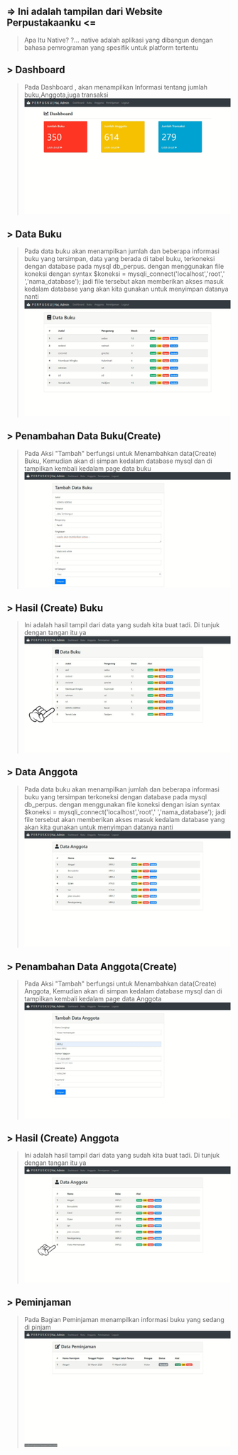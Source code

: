 ## => Ini adalah tampilan dari Website Perpustakaanku <=
> Apa Itu Native? ?...
native adalah aplikasi yang dibangun dengan bahasa pemrograman yang spesifik untuk platform tertentu


## > Dashboard
>Pada Dashboard , akan menampilkan Informasi tentang jumlah buku,Anggota,juga transaksi
![Alt Text](https://github.com/rendiwibawa/Web-Native-Perpustakaan/blob/master/foto/a.JPG)

## > Data Buku 
> Pada data buku akan menampilkan jumlah dan beberapa informasi buku yang tersimpan, data yang berada di tabel buku, terkoneksi dengan database pada mysql db_perpus. dengan menggunakan file koneksi dengan syntax $koneksi = mysqli_connect('localhost','root',' ','nama_database'); jadi file tersebut akan memberikan akses masuk kedalam database yang akan kita gunakan untuk menyimpan datanya nanti
![Alt Text](https://github.com/rendiwibawa/Web-Native-Perpustakaan/blob/master/foto/b.JPG)

## > Penambahan Data Buku(Create)
> Pada Aksi "Tambah" berfungsi untuk Menambahkan data(Create) Buku, Kemudian akan di simpan kedalam database mysql dan di tampilkan kembali kedalam page data buku
![Alt Text](https://github.com/rendiwibawa/Web-Native-Perpustakaan/blob/master/foto/c.JPG)

## > Hasil (Create) Buku
> Ini adalah hasil tampil dari data yang sudah kita buat tadi. Di tunjuk dengan tangan itu ya
![Alt Text](https://github.com/rendiwibawa/Web-Native-Perpustakaan/blob/master/foto/d.jpeg)

## > Data Anggota
> Pada data buku akan menampilkan jumlah dan beberapa informasi buku yang tersimpan terkoneksi dengan database pada mysql db_perpus. dengan menggunakan file koneksi dengan isian syntax $koneksi = mysqli_connect('localhost','root',' ','nama_database'); jadi file tersebut akan memberikan akses masuk kedalam database yang akan kita gunakan untuk menyimpan datanya nanti
![Alt Text](https://github.com/rendiwibawa/Web-Native-Perpustakaan/blob/master/foto/e.JPG)

## > Penambahan Data Anggota(Create)
> Pada Aksi "Tambah" berfungsi untuk Menambahkan data(Create) Anggota, Kemudian akan di simpan kedalam database mysql dan di tampilkan kembali kedalam page data Anggota 
![Alt Text](https://github.com/rendiwibawa/Web-Native-Perpustakaan/blob/master/foto/f.JPG)

## > Hasil (Create) Anggota
> Ini adalah hasil tampil dari data yang sudah kita buat tadi. Di tunjuk dengan tangan itu ya
![Alt Text](https://github.com/rendiwibawa/Web-Native-Perpustakaan/blob/master/foto/g.jpeg)

## > Peminjaman
> Pada Bagian Peminjaman menampilkan informasi buku yang sedang di pinjam
![Alt Text](https://github.com/rendiwibawa/Web-Native-Perpustakaan/blob/master/foto/h.JPG)

